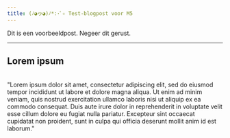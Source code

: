 ```yaml
---
title: (ﾉ◕ヮ◕)ﾉ*:･ﾟ✧ Test-blogpost voor M5 
---
```

Dit is een voorbeeldpost. Negeer dit gerust. 

___

## Lorem ipsum
<br>
"Lorem ipsum dolor sit amet, consectetur adipiscing elit, sed do eiusmod tempor incididunt ut labore et dolore magna aliqua. Ut enim ad minim veniam, quis nostrud exercitation ullamco laboris nisi ut aliquip ex ea commodo consequat. Duis aute irure dolor in reprehenderit in voluptate velit esse cillum dolore eu fugiat nulla pariatur. Excepteur sint occaecat cupidatat non proident, sunt in culpa qui officia deserunt mollit anim id est laborum."

